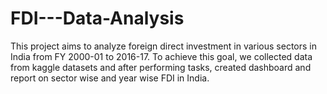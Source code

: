 # FDI---Data-Analysis
This project aims to analyze foreign direct investment in various sectors in India from FY 2000-01 to 2016-17. To achieve this goal, we collected data from kaggle datasets and after performing tasks, created dashboard and report on sector wise and year wise FDI in India.
